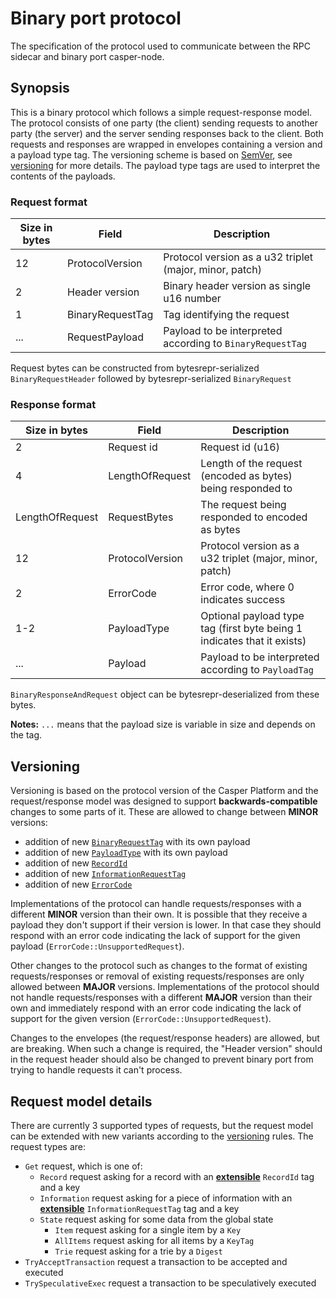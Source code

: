 # Binary port protocol
The specification of the protocol used to communicate between the RPC sidecar and binary port casper-node.

## Synopsis
This is a binary protocol which follows a simple request-response model. The protocol consists of one party (the client) sending requests to another party (the server) and the server sending responses back to the client. Both requests and responses are wrapped in envelopes containing a version and a payload type tag. The versioning scheme is based on [SemVer](https://semver.org/), see [versioning](#versioning) for more details. The payload type tags are used to interpret the contents of the payloads.

### Request format
| Size in bytes | Field            | Description                                               |
|---------------|------------------|-----------------------------------------------------------|
| 12            | ProtocolVersion  | Protocol version as a u32 triplet (major, minor, patch)   |
| 2             | Header version   | Binary header version as single u16 number                |
| 1             | BinaryRequestTag | Tag identifying the request                               |
| ...           | RequestPayload   | Payload to be interpreted according to `BinaryRequestTag` |

Request bytes can be constructed from bytesrepr-serialized `BinaryRequestHeader` followed by bytesrepr-serialized `BinaryRequest`

### Response format
| Size in bytes   | Field           | Description                                                             |
|-----------------|-----------------|-------------------------------------------------------------------------|
| 2               | Request id      | Request id (u16)                                                        |
| 4               | LengthOfRequest | Length of the request (encoded as bytes) being responded to             |
| LengthOfRequest | RequestBytes    | The request being responded to encoded as bytes                         |
| 12              | ProtocolVersion | Protocol version as a u32 triplet (major, minor, patch)                 |
| 2               | ErrorCode       | Error code, where 0 indicates success                                   |
| 1-2             | PayloadType     | Optional payload type tag (first byte being 1 indicates that it exists) |
| ...             | Payload         | Payload to be interpreted according to `PayloadTag`                     |

`BinaryResponseAndRequest` object can be bytesrepr-deserialized from these bytes.

**Notes:** `...` means that the payload size is variable in size and depends on the tag.

## Versioning
Versioning is based on the protocol version of the Casper Platform and the request/response model was designed to support **backwards-compatible** changes to some parts of it. These are allowed to change between **MINOR** versions:
- addition of new [`BinaryRequestTag`](#request-format) with its own payload
- addition of new [`PayloadType`](#response-format) with its own payload
- addition of new [`RecordId`](#request-model-details)
- addition of new [`InformationRequestTag`](#request-model-details)
- addition of new [`ErrorCode`](#response-format)

Implementations of the protocol can handle requests/responses with a different **MINOR** version than their own. It is possible that they receive a payload they don't support if their version is lower. In that case they should respond with an error code indicating the lack of support for the given payload (`ErrorCode::UnsupportedRequest`).

Other changes to the protocol such as changes to the format of existing requests/responses or removal of existing requests/responses are only allowed between **MAJOR** versions. Implementations of the protocol should not handle requests/responses with a different **MAJOR** version than their own and immediately respond with an error code indicating the lack of support for the given version (`ErrorCode::UnsupportedRequest`).

Changes to the envelopes (the request/response headers) are allowed, but are breaking. When such a change is required, the "Header version" should in the request header should also be changed to prevent binary port from trying to handle requests it can't process.

## Request model details
There are currently 3 supported types of requests, but the request model can be extended with new variants according to the [versioning](#versioning) rules. The request types are:
- `Get` request, which is one of:
    - `Record` request asking for a record with an [**extensible**](#versioning) `RecordId` tag and a key
    - `Information` request asking for a piece of information with an [**extensible**](#versioning) `InformationRequestTag` tag and a key
    - `State` request asking for some data from the global state
        - `Item` request asking for a single item by a `Key`
        - `AllItems` request asking for all items by a `KeyTag`
        - `Trie` request asking for a trie by a `Digest`
- `TryAcceptTransaction` request a transaction to be accepted and executed
- `TrySpeculativeExec` request a transaction to be speculatively executed
